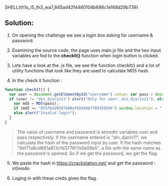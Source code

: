 SHELL{th1s_i5_th3_wa7_845ad42f4480104b698c1e168d29b739}

## Solution:

1. On opening the challenge we see a login box asking for username & password.

2. Examining the source code, the page uses main.js file and the two input variables are fed to the **checkIt()** function when login button is clicked.

3. Lets have a look at the .js file, we see the function checkIt() and a lot of utility functions that look like they are used to calculate MD5 hash. 

4. In the check it function : 
```javascript
function checkIt() {
  var user = document.getElementById("username").value; var pass = document.getElementById("password").value;
  if (user != "din_djarin11") alert("Only for user: din_djarin11"); else {
    var md5 = MD5(pass);
    if (md5 == "855fb2d9397498af693ddb7f09350596") window.location = "./" + pass; 
    else alert("Invalid login");
  }
}
```
> The value of username and password is storedin variables user and pass respectively. 
> If the username entered is "din_djarin11", we calculate the hash of the password input by user. 
> If the hash matches "9ef71a8cd681a813cfd377817e9a08e5", a file with the same name as the password is opened. 
> So if we get the password, we get the flag. 

5. We paste the hash in https://crackstation.net/ and get the password : ir0nm4n

6. Loging in with these creds gives the flag. 
